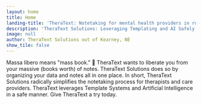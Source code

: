 ```yaml
---
layout: home
title: Home
landing-title: 'TheraText: Notetaking for mental health providers in rural areas 📝'
description: 'TheraText Solutions: Leveraging Templating and AI Safely' 
image: null
author: TheraText Solutions out of Kearney, NE
show_tile: false
---
```

Massa libero means "mass book." 📖 TheraText wants to liberate you from your massive (books worth) of notes. 
TheraText Solutions does so by organizing your data and notes all in one place. In short, TheraText Solutions radically simplifies the notetaking process for therapists and care providers. TheraText leverages Template Systems and Artificial Intelligence in a safe manner. Give TheraText a try today.

